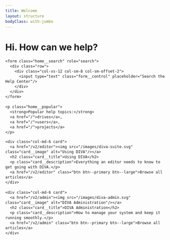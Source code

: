 ```yaml
---
title: Welcome
layout: structure
bodyClass: with-jumbo
---
```


<div class="jumbotron">
  <div class="container">
    <h1>Hi. How can we help?</h1>

    <form class="home__search" role="search">
      <div class="row">
        <div class="col-xs-12 col-sm-8 col-sm-offset-2">
          <input type="text" class="form__control" placeholder="Search the Help Center"/>
        </div>
      </div>
    </form>

    <p class="home__popular">
      <strong>Popular help topics:</strong>
      <a href="/">drives</a>,
      <a href="/">users</a>,
      <a href="/">projects</a>
    </p>

  </div>
</div>

<div class="container">
  <div class="row">

    <div class="col-md-6 card">
      <a href="/v2/editor"><img src="/images/diva-suite.svg" class="card__image" alt="Using DIVA"/></a>
      <h2 class="card__title">Using DIVA</h2>
      <p class="card__description">Everything an editor needs to know to get going with DIVA.</p>
      <a href="/v2/editor" class="btn btn--primary btn--large">Browse all articles</a>
    </div>

    <div class="col-md-6 card">
      <a href="/v2/admin"><img src="/images/diva-admin.svg" class="card__image" alt="DIVA Administration"/></a>
      <h2 class="card__title">DIVA Administration</h2>
      <p class="card__description">How to manage your system and keep it running smoothly.</p>
      <a href="/v2/admin" class="btn btn--primary btn--large">Browse all articles</a>
    </div>

  </div>
</div>

